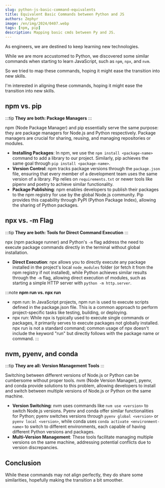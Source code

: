 ```yaml
---
slug: python-js-basic-command-equivalents
title: Equivalent Basic Commands between Python and JS
authors: Zephyr
image: /en/img/2024/0407.webp
tags: [npm, pip]
description: Mapping basic cmds between Py and JS.
---
```


As engineers, we are destined to keep learning new technologies.

While we are more accustomed to Python, we discovered some similar commands when starting to learn JavaScript, such as `npm`, `npx`, and `nvm`.

So we tried to map these commands, hoping it might ease the transition into new skills.

<!-- truncate -->

I'm interested in aligning these commands, hoping it might ease the transition into new skills.

## npm vs. pip

:::tip
**They are both: Package Managers**
:::

npm (Node Package Manager) and pip essentially serve the same purpose: they are package managers for Node.js and Python respectively. Package managers are crucial for sharing, reusing, and managing repositories or modules.

- **Installing Packages**: In npm, we use the `npm install <package-name>` command to add a library to our project. Similarly, pip achieves the same goal through `pip install <package-name>`.
- **Version Control**: npm tracks package versions through the `package.json` file, ensuring that every member of a development team uses the same version of a library. Pip relies on `requirements.txt` or newer tools like pipenv and poetry to achieve similar functionality.
- **Package Publishing**: npm enables developers to publish their packages to the npm registry for use by the global Node.js community. Pip provides this capability through PyPI (Python Package Index), allowing the sharing of Python packages.

## npx vs. -m Flag

:::tip
**They are both: Tools for Direct Command Execution**
:::

npx (npm package runner) and Python's `-m` flag address the need to execute package commands directly in the terminal without global installation.

- **Direct Execution**: npx allows you to directly execute any package installed in the project's local `node_modules` folder (or fetch it from the npm registry if not installed), while Python achieves similar results through the `-m` flag, allowing direct execution of modules, such as starting a simple HTTP server with `python -m http.server`.

:::note
**npm run vs. npx run**

- npm run: In JavaScript projects, npm run is used to execute scripts defined in the package.json file. This is a common approach to perform project-specific tasks like testing, building, or deploying.
- npx run: While npx is typically used to execute single commands or packages, it primarily serves to execute packages not globally installed. npx run is not a standard command; common usage of npx doesn't include the keyword "run" but directly follows with the package name or command.
  :::

## nvm, pyenv, and conda

:::tip
**They are all: Version Management Tools**
:::

Switching between different versions of Node.js or Python can be cumbersome without proper tools. nvm (Node Version Manager), pyenv, and conda provide solutions to this problem, allowing developers to install and switch between multiple versions of Node.js or Python on the same machine.

- **Version Switching**: nvm uses commands like `nvm use <version>` to switch Node.js versions. Pyenv and conda offer similar functionalities for Python; pyenv switches versions through `pyenv global <version>` or `pyenv local <version>`, while conda uses `conda activate <environment-name>` to switch to different environments, each capable of having different Python versions and packages.
- **Multi-Version Management**: These tools facilitate managing multiple versions on the same machine, addressing potential conflicts due to version discrepancies.

## Conclusion

While these commands may not align perfectly, they do share some similarities, hopefully making the transition a bit smoother.
